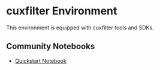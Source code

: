 
# cuxfilter Environment

This environment is equipped with cuxfilter tools and SDKs.

## Community Notebooks

- [Quickstart Notebook](./quickstart.ipynb)
